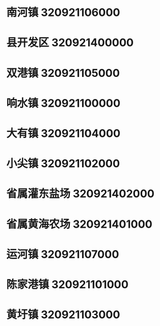 # 南河镇 320921106000
# 县开发区 320921400000
# 双港镇 320921105000
# 响水镇 320921100000
# 大有镇 320921104000
# 小尖镇 320921102000
# 省属灌东盐场 320921402000
# 省属黄海农场 320921401000
# 运河镇 320921107000
# 陈家港镇 320921101000
# 黄圩镇 320921103000
